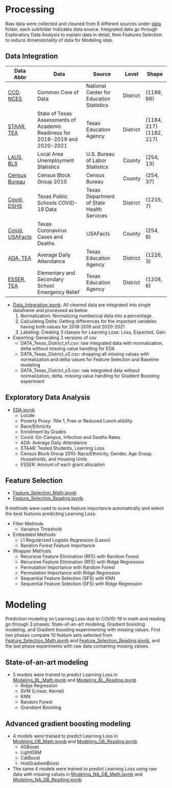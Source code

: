 # Processing
Raw data were collected and cleaned from 8 different sources under [data](../data) folder, each subfolder indicates data source. Integrated data go through  Exploratory Data Analysis to explain data in detail, then Features Selection to reduce dimensionality of data for Modeling step. 

## Data Integration

| Data Abbr | Data | Source | Level | Shape |
| ----------- | ----------- | ----------- | ----------- | ----------- |
| [CCD, NCES](https://nces.ed.gov/ccd/elsi/tableGenerator.aspx) | Common Core of Data | National Center for Education Statistics | District | (1189, 66) |
| [STAAR, TEA](https://tea.texas.gov/student-assessment/testing/staar/staar-aggregate-data) | State of Texas Assessments of Academic Readiness for 2018-2019 and 2020-2021 | Texas Education Agency | District | (1184, 217) (1182, 217) |
| [LAUS, BLS](https://www.bls.gov/lau/#cntyaa) | Local Area Unemployment Statistics | U.S. Bureau of Labor Statistics | County | (254, 13) |
| [Census Bureau](https://schoolsdata2-93b5c-tea-texas.opendata.arcgis.com/datasets/census-block-group-2010-tx/) | Census Block Group 2010 | Census Bureau | County | (254, 37) |
| [Covid, DSHS](https://dshs.texas.gov/coronavirus/schools/texas-education-agency/) | Texas Public Schools COVID-19 Data | Texas Department of State Health Services | District | (1216, 7) |
| [Covid, USAFacts](https://usafacts.org/visualizations/coronavirus-covid-19-spread-map/state/texas) | Texas Coronavirus Cases and Deaths | USAFacts | County | (254, 8) |
| [ADA, TEA](https://tea.texas.gov/finance-and-grants/state-funding/state-funding-reports-and-data/average-daily-attendance-and-wealth-per-average-daily-attendance) | Average Daily Attendance | Texas Education Agency | District | (1226, 3) |
| [ESSER, TEA](https://tea.texas.gov/finance-and-grants/grants/grants-administration/applying-for-a-grant/entitlements) | Elementary and Secondary School Emergency Relief | Texas Education Agency | District | (1208, 6)  |
- [Data_Integration.ipynb](processing/Data_Integration.ipynb): All cleaned data are integrated into single dataframe and processed as below
  1. Normalization: Normalizing numberical data into a percentage.
  2. Calculating Delta: Getting differences for the important variables having both values for 2018-2019 and 2020-2021
  3. Labeling: Creating 3 classes for Learning Loss: Loss, Expected, Gain
- Exporting: Generating 3 versions of csv
  - DATA_Texas_District_v1.csv: raw integrated data with normalization, delta without missing value handling for EDA
  - DATA_Texas_District_v2.csv: dropping all missing values with normalization and delta values for Feature Selection and Baseline modeling
  - DATA_Texas_District_v3.csv: raw integrated data without normalization, delta. missing value handling for Gradient Boosting experiment

## Exploratory Data Analysis
- [EDA.ipynb](processing/EDA.ipynb)
   - Locale
   - Poverty Proxy: Ttile 1, Free or Reduced Lunch elibility
   - Race/Ethnicity
   - Enrollment by Grades
   - Covid: On-Campus, Infection and Deaths Rates
   - ADA: Average Daily Attendance
   - STAAR: Tested Students, Learning Loss
   - Census Block Group 2010: Race/Ethnicity, Gender, Age Group, Households, and Housing Units
   - ESSER: Amount of each grant allocation

## Feature Selection
- [Feature_Selection_Math.ipynb](processing/Feature_Selection_Math.ipynb) 
- [Feature_Selection_Reading.ipynb](processing/Feature_Selection_Reading.ipynb)

9 methods were used to score feature importance automatically and select the best features predicting Learning Loss:
* Filter Methods
	* Variance Threshold
* Embedded Methods
	* L1 Regularized Logistic Regression (Lasso)
	* Random Forest Feature Importance
* Wrapper Methods
	* Recursive Feature Elimination (RFE) with Random Forest
	* Recursive Feature Elimination (RFE) with Ridge Regression
	* Permutation Importance with Random Forest
	* Permutation Importance with Ridge Regression
	* Sequential Feature Selection (SFS) with KNN
	* Sequential Feature Selection (SFS) with Ridge Regression

# Modeling
Prediction modeling on Learning Loss due to COVID-19 in math and reading go through 3 phases: State-of-an-art modeling, Gradient boosting modeling, and Gradient boosting experimenting with missing values. First two phases compare 10 feature sets selected from [Feature_Selection_Math.ipynb](processing/Feature_Selection_Math.ipynb) and [Feature_Selection_Reading.ipynb](processing/Feature_Selection_Reading.ipynb), and the last phase experiments with raw data containing missing values.

## State-of-an-art modeling 
* 5 models were trained to predict Learning Loss in [Modeling_BL_Math.ipynb](modeling/Modeling_BL_Math.ipynb) and [Modeling_BL_Reading.ipynb](modeling/Modeling_BL_Reading.ipynb)
  * Ridge Regression
  * SVM (Linear, Kernel)
  * KNN
  * Random Forest
  * Grandient Boosting

## Advanced gradient boosting modeling 
* 4 models were trained to predict Learning Loss in [Modeling_GB_Math.ipynb](modeling/Modeling_GB_Math.ipynb) and [Modeling_GB_Reading.ipynb](modeling/Modeling_GB_Reading.ipynb) 
  * XGBoost
  * LightGBM
  * CatBoost
  * HistGradientBoost
* The same  4 models were trained to predict Learning Loss using raw data with missing values in [Modeling_NA_GB_Math.ipynb](modeling/Modeling_NA_GB_Math.ipynb) and [Modeling_NA_GB_Reading.ipynb](modeling/odeling_NA_GB_Reading.ipynb) 
